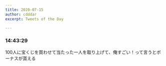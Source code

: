```yaml
---
title: 2020-07-15
author: cdddar
excerpt: Tweets of the Day

---
```


### 14:43:29

100人に宝くじを買わせて当たった一人を取り上げて、俺すごい！って言うとボーナスが貰える

